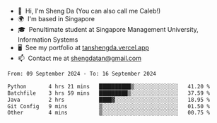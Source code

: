 <!---
tan-sd/tan-sd is a ✨ special ✨ repository because its `README.md` (this file) appears on your GitHub profile.
You can click the Preview link to take a look at your changes.
--->
- 👋  Hi, I'm Sheng Da (You can also call me Caleb!)
- 🌍  I'm based in Singapore
- 🎓  Penultimate student at Singapore Management University, Information Systems
- 🖥️  See my portfolio at [tanshengda.vercel.app](https://tanshengda.vercel.app/)
- 📫  Contact me at [shengdatan@gmail.com](mailto:shengdatan@gmail.com)

<!--START_SECTION:waka-->

```txt
From: 09 September 2024 - To: 16 September 2024

Python       4 hrs 21 mins   ██████████▒░░░░░░░░░░░░░░   41.20 %
Batchfile    3 hrs 59 mins   █████████▒░░░░░░░░░░░░░░░   37.59 %
Java         2 hrs           ████▓░░░░░░░░░░░░░░░░░░░░   18.95 %
Git Config   9 mins          ▒░░░░░░░░░░░░░░░░░░░░░░░░   01.50 %
Other        4 mins          ▒░░░░░░░░░░░░░░░░░░░░░░░░   00.75 %
```

<!--END_SECTION:waka-->

